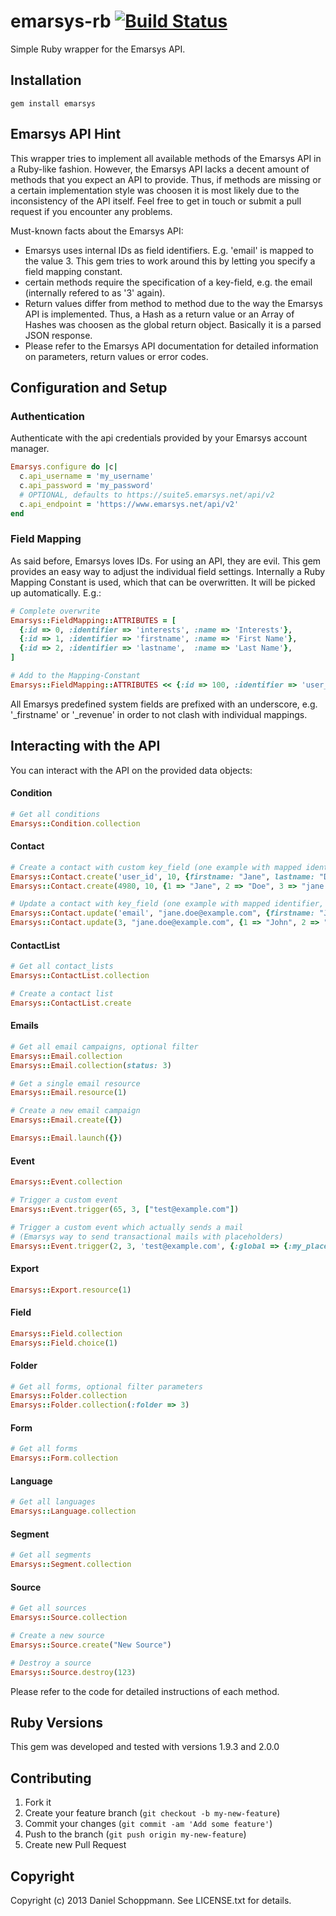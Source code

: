 # emarsys-rb [![Build Status](https://travis-ci.org/Absolventa/emarsys-rb.svg?branch=master)](https://travis-ci.org/Absolventa/emarsys-rb)

Simple Ruby wrapper for the Emarsys API.

## Installation

    gem install emarsys

## Emarsys API Hint

This wrapper tries to implement all available methods of the Emarsys API in a
Ruby-like fashion. However, the Emarsys API lacks a decent amount of methods that
you expect an API to provide.
Thus, if methods are missing or a certain implementation
style was choosen it is most likely due to the inconsistency of the API itself.
Feel free to get in touch or submit a pull request if you encounter any problems.

Must-known facts about the Emarsys API:

* Emarsys uses internal IDs as field identifiers. E.g. 'email' is mapped to the value 3.
This gem tries to work around this by letting you specify a field mapping constant.
* certain methods require the specification of a key-field, e.g. the email (internally refered to as '3' again).
* Return values differ from method to method due to the way the Emarsys API is implemented.
Thus, a Hash as a return value or an Array of Hashes was choosen as the global return object. Basically it is a parsed JSON response.
* Please refer to the Emarsys API documentation for detailed information on parameters, return values or error codes.

## Configuration and Setup
### Authentication

Authenticate with the api credentials provided by your Emarsys account manager.

```ruby
Emarsys.configure do |c|
  c.api_username = 'my_username'
  c.api_password = 'my_password'
  # OPTIONAL, defaults to https://suite5.emarsys.net/api/v2
  c.api_endpoint = 'https://www.emarsys.net/api/v2'
end
```

### Field Mapping

As said before, Emarsys loves IDs. For using an API, they are evil. This gem provides
an easy way to adjust the individual field settings. Internally a Ruby Mapping Constant is used,
which that can be overwritten. It will be picked up automatically. E.g.:

```ruby
# Complete overwrite
Emarsys::FieldMapping::ATTRIBUTES = [
  {:id => 0, :identifier => 'interests', :name => 'Interests'},
  {:id => 1, :identifier => 'firstname', :name => 'First Name'},
  {:id => 2, :identifier => 'lastname',  :name => 'Last Name'},
]

# Add to the Mapping-Constant
Emarsys::FieldMapping::ATTRIBUTES << {:id => 100, :identifier => 'user_id', :name => "User-ID"}
```

All Emarsys predefined system fields are prefixed with an underscore, e.g. '_firstname' or '_revenue' in order to not
clash with individual mappings.


## Interacting with the API

You can interact with the API on the provided data objects:

#### Condition

```ruby
# Get all conditions
Emarsys::Condition.collection
```

#### Contact

```ruby
# Create a contact with custom key_field (one example with mapped identifier, one without)
Emarsys::Contact.create('user_id', 10, {firstname: "Jane", lastname: "Doe", email: "jane.doe@example.com"})
Emarsys::Contact.create(4980, 10, {1 => "Jane", 2 => "Doe", 3 => "jane.doe@example.com"})

# Update a contact with key_field (one example with mapped identifier, one without)
Emarsys::Contact.update('email', "jane.doe@example.com", {firstname: "John", lastname: "Doe"})
Emarsys::Contact.update(3, "jane.doe@example.com", {1 => "John", 2 => "Doe"})
```

#### ContactList

```ruby
# Get all contact_lists
Emarsys::ContactList.collection

# Create a contact list
Emarsys::ContactList.create
```

#### Emails

```ruby
# Get all email campaigns, optional filter
Emarsys::Email.collection
Emarsys::Email.collection(status: 3)

# Get a single email resource
Emarsys::Email.resource(1)

# Create a new email campaign
Emarsys::Email.create({})

Emarsys::Email.launch({})
```

#### Event

```ruby
Emarsys::Event.collection

# Trigger a custom event
Emarsys::Event.trigger(65, 3, ["test@example.com"])

# Trigger a custom event which actually sends a mail
# (Emarsys way to send transactional mails with placeholders)
Emarsys::Event.trigger(2, 3, 'test@example.com', {:global => {:my_placeholder => "some content"}})
```

#### Export

```ruby
Emarsys::Export.resource(1)
```

#### Field

```ruby
Emarsys::Field.collection
Emarsys::Field.choice(1)
```

#### Folder

```ruby
# Get all forms, optional filter parameters
Emarsys::Folder.collection
Emarsys::Folder.collection(:folder => 3)
```

#### Form

```ruby
# Get all forms
Emarsys::Form.collection
```

#### Language

```ruby
# Get all languages
Emarsys::Language.collection
```

#### Segment

```ruby
# Get all segments
Emarsys::Segment.collection
```

#### Source

```ruby
# Get all sources
Emarsys::Source.collection

# Create a new source
Emarsys::Source.create("New Source")

# Destroy a source
Emarsys::Source.destroy(123)
```

Please refer to the code for detailed instructions of each method.

## Ruby Versions

This gem was developed and tested with versions 1.9.3 and 2.0.0


## Contributing

1. Fork it
2. Create your feature branch (`git checkout -b my-new-feature`)
3. Commit your changes (`git commit -am 'Add some feature'`)
4. Push to the branch (`git push origin my-new-feature`)
5. Create new Pull Request


## Copyright

Copyright (c) 2013 Daniel Schoppmann. See LICENSE.txt for details.
